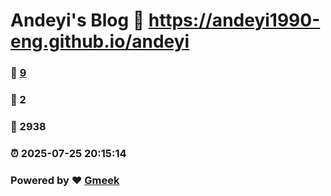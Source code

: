 # Andeyi's Blog :link: https://andeyi1990-eng.github.io/andeyi 
### :page_facing_up: [9](https://andeyi1990-eng.github.io/andeyi/tag.html) 
### :speech_balloon: 2 
### :hibiscus: 2938 
### :alarm_clock: 2025-07-25 20:15:14 
### Powered by :heart: [Gmeek](https://github.com/Meekdai/Gmeek)
